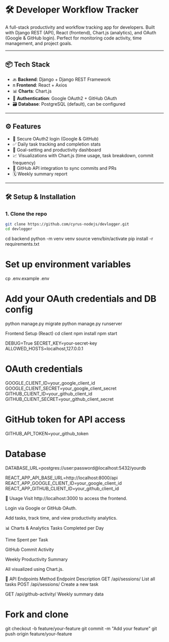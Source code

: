 # 🛠️ Developer Workflow Tracker

A full-stack productivity and workflow tracking app for developers. Built with Django REST (API), React (frontend), Chart.js (analytics), and OAuth (Google & GitHub login). Perfect for monitoring code activity, time management, and project goals.

---

## 📦 Tech Stack

- 🔙 **Backend**: Django + Django REST Framework  
- 🔛 **Frontend**: React + Axios  
- 📊 **Charts**: Chart.js  
- 🔐 **Authentication**: Google OAuth2 + GitHub OAuth  
- 🗃️ **Database**: PostgreSQL (default), can be configured

---

## ⚙️ Features

- 🔐 Secure OAuth2 login (Google & GitHub)
- ✅ Daily task tracking and completion stats
- 🧠 Goal-setting and productivity dashboard
- 📈 Visualizations with Chart.js (time usage, task breakdown, commit frequency)
- 🔄 GitHub API integration to sync commits and PRs
- 🗓️ Weekly summary report

---

## 🛠️ Setup & Installation

### 1. Clone the repo

```bash
git clone https://github.com/cyrus-nodejs/devlogger.git
cd devlogger

```


cd backend
python -m venv venv
source venv/bin/activate
pip install -r requirements.txt

# Set up environment variables
cp .env.example .env
# Add your OAuth credentials and DB config

python manage.py migrate
python manage.py runserver

 Frontend Setup (React)
cd client
npm install
npm start

DEBUG=True
SECRET_KEY=your-secret-key
ALLOWED_HOSTS=localhost,127.0.0.1

# OAuth credentials
GOOGLE_CLIENT_ID=your_google_client_id
GOOGLE_CLIENT_SECRET=your_google_client_secret
GITHUB_CLIENT_ID=your_github_client_id
GITHUB_CLIENT_SECRET=your_github_client_secret

# GitHub token for API access
GITHUB_API_TOKEN=your_github_token

# Database
DATABASE_URL=postgres://user:password@localhost:5432/yourdb

REACT_APP_API_BASE_URL=http://localhost:8000/api
REACT_APP_GOOGLE_CLIENT_ID=your_google_client_id
REACT_APP_GITHUB_CLIENT_ID=your_github_client_id

🚀 Usage
Visit http://localhost:3000 to access the frontend.

Login via Google or GitHub OAuth.

Add tasks, track time, and view productivity analytics.

📊 Charts & Analytics
Tasks Completed per Day

Time Spent per Task

GitHub Commit Activity

Weekly Productivity Summary

All visualized using Chart.js.

🧩 API Endpoints
Method	Endpoint	Description
GET	/api/sessions/	List all tasks
POST	/api/sessions/	Create a new task

GET	/api/github-activity/	Weekly summary data

# Fork and clone
git checkout -b feature/your-feature
git commit -m "Add your feature"
git push origin feature/your-feature

